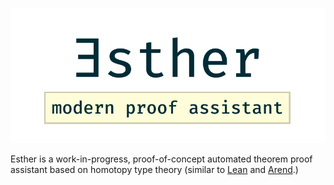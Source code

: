 ![esther logo](assets/logo.png)

Esther is a work-in-progress, proof-of-concept automated theorem proof
assistant based on homotopy type theory (similar to [Lean] and [Arend].)

[lean]: https://github.com/leanprover/lean4
[arend]: https://github.com/JetBrains/Arend
